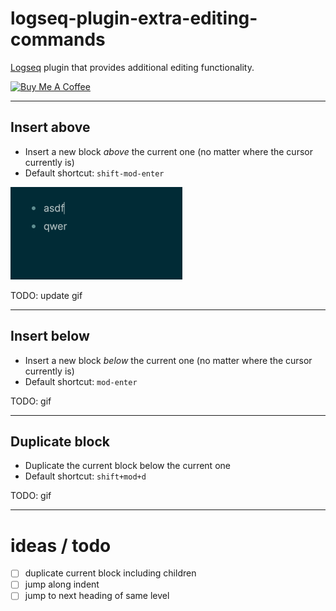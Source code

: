 # logseq-plugin-extra-editing-commands

[Logseq](https://logseq.com/) plugin that provides additional editing functionality.

<a href="https://www.buymeacoffee.com/freder" target="_blank"><img src="https://cdn.buymeacoffee.com/buttons/v2/default-yellow.png" alt="Buy Me A Coffee" style="height: 50px !important"></a>

---

## Insert above

- Insert a new block _above_ the current one (no matter where the cursor currently is)
- Default shortcut: `shift-mod-enter`

![](insert-above.gif)

TODO: update gif

---

## Insert below

- Insert a new block _below_ the current one (no matter where the cursor currently is)
- Default shortcut: `mod-enter`

TODO: gif

---

## Duplicate block

- Duplicate the current block below the current one
- Default shortcut: `shift+mod+d`

TODO: gif

---

# ideas / todo
- [ ] duplicate current block including children
- [ ] jump along indent
- [ ] jump to next heading of same level
